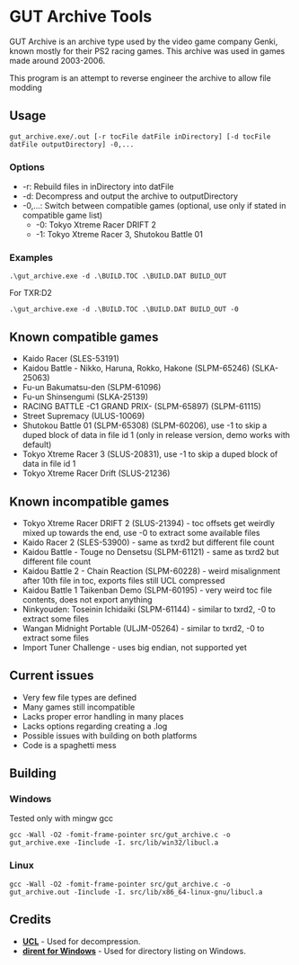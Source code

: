# GUT Archive Tools
GUT Archive is an archive type used by the video game company Genki, known mostly for their PS2 racing games.
This archive was used in games made around 2003-2006.

This program is an attempt to reverse engineer the archive to allow file modding

## Usage
```shell
gut_archive.exe/.out [-r tocFile datFile inDirectory] [-d tocFile datFile outputDirectory] -0,...
```
### Options
- -r: Rebuild files in inDirectory into datFile
- -d: Decompress and output the archive to outputDirectory
- -0,...: Switch between compatible games (optional, use only if stated in compatible game list)
    - -0: Tokyo Xtreme Racer DRIFT 2
    - -1: Tokyo Xtreme Racer 3, Shutokou Battle 01

### Examples
```shell
.\gut_archive.exe -d .\BUILD.TOC .\BUILD.DAT BUILD_OUT
```
For TXR:D2
```shell
.\gut_archive.exe -d .\BUILD.TOC .\BUILD.DAT BUILD_OUT -0
```

## Known compatible games
- Kaido Racer (SLES-53191)
- Kaidou Battle - Nikko, Haruna, Rokko, Hakone (SLPM-65246) (SLKA-25063)
- Fu-un Bakumatsu-den (SLPM-61096)
- Fu-un Shinsengumi (SLKA-25139)
- RACING BATTLE -C1 GRAND PRIX- (SLPM-65897) (SLPM-61115)
- Street Supremacy (ULUS-10069)
- Shutokou Battle 01 (SLPM-65308) (SLPM-60206), use -1 to skip a duped block of data in file id 1 (only in release version, demo works with default)
- Tokyo Xtreme Racer 3 (SLUS-20831), use -1 to skip a duped block of data in file id 1
- Tokyo Xtreme Racer Drift (SLUS-21236)

## Known incompatible games
- Tokyo Xtreme Racer DRIFT 2 (SLUS-21394) - toc offsets get weirdly mixed up towards the end, use -0 to extract some available files
- Kaido Racer 2 (SLES-53900) - same as txrd2 but different file count
- Kaidou Battle - Touge no Densetsu (SLPM-61121) - same as txrd2 but different file count
- Kaidou Battle 2 - Chain Reaction (SLPM-60228) - weird misalignment after 10th file in toc, exports files still UCL compressed
- Kaidou Battle 1 Taikenban Demo (SLPM-60195) - very weird toc file contents, does not export anything
- Ninkyouden: Toseinin Ichidaiki (SLPM-61144) - similar to txrd2, -0 to extract some files
- Wangan Midnight Portable (ULJM-05264) - similar to txrd2, -0 to extract some files
- Import Tuner Challenge - uses big endian, not supported yet

## Current issues
- Very few file types are defined
- Many games still incompatible
- Lacks proper error handling in many places
- Lacks options regarding creating a .log
- Possible issues with building on both platforms
- Code is a spaghetti mess

## Building
### Windows
Tested only with mingw gcc
```shell
gcc -Wall -O2 -fomit-frame-pointer src/gut_archive.c -o gut_archive.exe -Iinclude -I. src/lib/win32/libucl.a
```

### Linux
```shell
gcc -Wall -O2 -fomit-frame-pointer src/gut_archive.c -o gut_archive.out -Iinclude -I. src/lib/x86_64-linux-gnu/libucl.a
```

## Credits
- [**UCL**](https://www.oberhumer.com/opensource/ucl/) - Used for decompression.
- [**dirent for Windows**](https://github.com/tronkko/dirent) - Used for directory listing on Windows.
